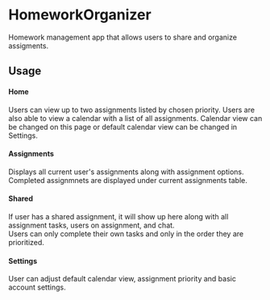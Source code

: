 # HomeworkOrganizer
Homework management app that allows users to share and organize assigments. 

## Usage

#### Home
Users can view up to two assignments listed by chosen priority. Users are also able to view a calendar with a list of all assignments. Calendar view can be changed on this page or default calendar view can be changed in Settings.

#### Assignments 
Displays all current user's assignments along with assignment options. Completed assignmnets are displayed under current assignments table.

#### Shared
If user has a shared assignment, it will show up here along with all assignment tasks, users on assignment, and chat.<br/>
Users can only complete their own tasks and only in the order they are prioritized.

#### Settings
User can adjust default calendar view, assignment priority and basic account settings.
